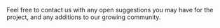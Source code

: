 Feel free to contact us with any open suggestions you may have for the project, and any additions to our growing community.
